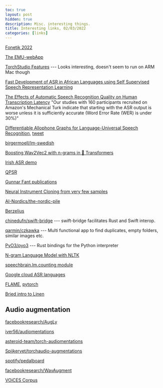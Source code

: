 ```yaml
---
toc: true
layout: post
hidden: true
description: Misc. interesting things.
title: Interesting links, 02/03/2022
categories: [links]
---
```


[Fonetik 2022](https://2022.fonetik.se/)

[The EMU-webApp](https://www.bas.uni-muenchen.de/~jmh/lehre/Rdf/EMU-SDMS/lesson6/06-emu-webApp.html)

[TorchStudio Features](https://www.torchstudio.ai/features/) --- Looks interesting, doesn't seem to run on ARM Mac though

[Fast Development of ASR in African Languages using Self Supervised Speech Representation Learning](https://arxiv.org/abs/2103.08993)

[The Effects of Automatic Speech Recognition Quality on Human Transcription Latency](https://dl.acm.org/doi/10.1145/2700648.2811331)
"Our studies with 160 participants recruited on Amazon's Mechanical Turk indicate that starting with the ASR output is worse unless it is sufficiently accurate (Word Error Rate (WER) is under 30%)"

[Differentiable Allophone Graphs for Language-Universal Speech Recognition](https://arxiv.org/abs/2107.11628),
[tweet](https://twitter.com/brianyan918/status/1420860185632022531)

[birgermoell/lm-swedish](https://huggingface.co/birgermoell/lm-swedish)

[Boosting Wav2Vec2 with n-grams in 🤗 Transformers](https://huggingface.co/blog/wav2vec2-with-ngram)

[Irish ASR demo](https://phoneticsrv3.lcs.tcd.ie/rec/irish_asr)

[QPSR](https://www.speech.kth.se/qpsr/)

[Gunnar Fant publications](https://www.speech.kth.se/gunnarfant/publications.html)

[Neural Instrument Cloning from very few samples](https://erlj.notion.site/Neural-Instrument-Cloning-from-very-few-samples-2cf41d8b630842ee8c7eb55036a1bfd6)

[AI-Nordics/the-nordic-pile](https://github.com/AI-Nordics/the-nordic-pile)

[Berzelius](https://www.nsc.liu.se/systems/berzelius/)

[chinedufn/swift-bridge](https://github.com/chinedufn/swift-bridge) --- swift-bridge facilitates Rust and Swift interop.

[qarmin/czkawka](https://github.com/qarmin/czkawka) --- Multi functional app to find duplicates, empty folders, similar images etc.

[PyO3/pyo3](https://github.com/PyO3/pyo3) --- Rust bindings for the Python interpreter

[N-gram Language Model with NLTK](https://www.kaggle.com/alvations/n-gram-language-model-with-nltk)

[speechbrain.lm.counting module](https://speechbrain.readthedocs.io/en/latest/API/speechbrain.lm.counting.html)

[Google cloud ASR languages](https://cloud.google.com/speech-to-text/docs/languages)

[FLAME](https://flame.is.tue.mpg.de/index.html),
[pytorch](https://github.com/HavenFeng/photometric_optimization)

[Bried intro to Linen](https://colab.research.google.com/github/google/flax/blob/main/docs/notebooks/linen_intro.ipynb)

## Audio augmentation

[facebookresearch/AugLy](https://github.com/facebookresearch/AugLy)

[iver56/audiomentations](https://github.com/iver56/audiomentations)

[asteroid-team/torch-audiomentations](https://github.com/asteroid-team/torch-audiomentations)

[Spijkervet/torchaudio-augmentations](https://github.com/Spijkervet/torchaudio-augmentations)

[spotify/pedalboard](https://github.com/spotify/pedalboard)

[facebookresearch/WavAugment](https://github.com/facebookresearch/WavAugment)

[VOiCES Corpus](https://iqtlabs.github.io/voices/)

